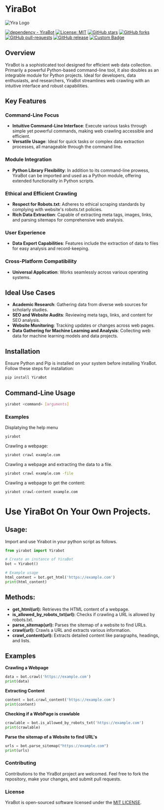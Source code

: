# YiraBot
![Yira Logo](https://yira.me/static/images/favicon.ico "Yira") 

[![dependency - YiraBot](https://img.shields.io/badge/v1.0.6.2-PyPI-purple?logo=python&logoColor=white)](https://pypi.org/project/YiraBot)
[![License: MIT](https://img.shields.io/badge/License-MIT-yellow.svg)](https://github.com/OwenOrcan/YiraBot-Crawler/blob/master/LICENSE)
[![GitHub stars](https://img.shields.io/github/stars/OwenOrcan/yirabot-crawler.svg?style=social&label=Star&maxAge=2592000)](https://GitHub.com/OwenOrcan/YiraBot-Crawler/stargazers/)
[![GitHub forks](https://img.shields.io/github/forks/OwenOrcan/YiraBot-Crawler.svg?style=social&label=Fork&maxAge=2592000)](https://GitHub.com/OwenOrcan/YiraBot-Crawler/network/)
[![GitHub pull-requests](https://img.shields.io/github/issues-pr/OwenOrcan/YiraBot-Crawler.svg)](https://GitHub.com/OwenOrcan/YiraBot-Crawler/pull/)
[![GitHub release](https://img.shields.io/github/release/OwenOrcan/YiraBot-Crawler.svg)](https://GitHub.com/OwenOrcan/YiraBot-Crawler/releases/)
[![Custom Badge](https://img.shields.io/badge/Visit-Yira.me-red)](https://yira.me)

## Overview
YiraBot is a sophisticated tool designed for efficient web data collection. Primarily a powerful Python-based command-line tool, it also doubles as an integrable module for Python projects. Ideal for developers, data enthusiasts, and researchers, YiraBot streamlines web crawling with an intuitive interface and robust capabilities.

## Key Features

### Command-Line Focus
- **Intuitive Command-Line Interface**: Execute various tasks through simple yet powerful commands, making web crawling accessible and efficient.
- **Versatile Usage**: Ideal for quick tasks or complex data extraction processes, all manageable through the command line.

### Module Integration
- **Python Library Flexibility**: In addition to its command-line prowess, YiraBot can be imported and used as a Python module, offering extended functionality in Python scripts.

### Ethical and Efficient Crawling
- **Respect for Robots.txt**: Adheres to ethical scraping standards by complying with website's robots.txt policies.
- **Rich Data Extraction**: Capable of extracting meta tags, images, links, and parsing sitemaps for comprehensive web analysis.

### User Experience
- **Data Export Capabilities**: Features include the extraction of data to files for easy analysis and record-keeping.

### Cross-Platform Compatibility
- **Universal Application**: Works seamlessly across various operating systems.

## Ideal Use Cases
- **Academic Research**: Gathering data from diverse web sources for scholarly studies.
- **SEO and Website Audits**: Reviewing meta tags, links, and content for SEO analysis.
- **Website Monitoring**: Tracking updates or changes across web pages.
- **Data Gathering for Machine Learning and Analysis**: Collecting web data for machine learning models and data projects.

## Installation

Ensure Python and Pip is installed on your system before installing YiraBot. Follow these steps for installation:
```bash
pip install YiraBot
```
## Command-Line Usage
```bash
yirabot <command> [arguments]
```
### Examples
Displatying the help menu
```bash
yirabot
```
Crawling a webpage:
```bash
yirabot crawl example.com
```
Crawling a webpage and extracting the data to a file.
```bash
yirabot crawl example.com -file
```
Crawling a webpage to get the content:
```bash
yirabot crawl-content example.com
```
# Use YiraBot On Your Own Projects.

## Usage:
Import and use Yirabot in your python script as follows.
```python
from yirabot import Yirabot

# Create an instance of YiraBot
bot = Yirabot()

# Example usage
html_content = bot.get_html('https://example.com')
print(html_content)
```
## Methods:
- **get_html(url):** Retrieves the HTML content of a webpage.
- **is_allowed_by_robots_txt(url):** Checks if crawling a URL is allowed by robots.txt.
- **parse_sitemap(url):** Parses the sitemap of a website to find URLs.
- **crawl(url):** Crawls a URL and extracts various information.
- **crawl_content(url):** Extracts detailed content like paragraphs, headings, and lists.
## Examples
**Crawling a Webpage**
```python
data = bot.crawl('https://example.com')
print(data)
```
**Extracting Content**
```python
content = bot.crawl_content('https://example.com')
print(content)
```
**Checking if a WebPage is crawlable**
```python
crawlable = bot.is_allowed_by_robots_txt('https://example.com')
print(crawlable)
```
**Parse the sitemap of a Website to find URL's**
```python
urls = bot.parse_sitemap("https://example.com")
print(urls)
```

### Contributing
Contributions to the YiraBot project are welcomed. Feel free to fork the repository, make your changes, and submit pull requests.
### License
YiraBot is open-sourced software licensed under the [MIT LICENSE](https://github.com/OwenOrcan/YiraBot-Crawler?tab=MIT-1-ov-file).
